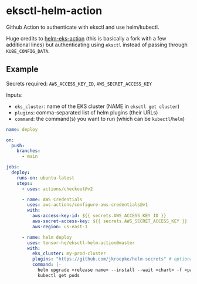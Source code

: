 # eksctl-helm-action

Github Action to authenticate with eksctl and use helm/kubectl.

Huge credits to [helm-eks-action](https://github.com/koslib/helm-eks-action) (this is basically a fork with a few additional lines)
but authenticating using `eksctl` instead of passing through `KUBE_CONFIG_DATA`.

## Example

Secrets required: `AWS_ACCESS_KEY_ID`, `AWS_SECRET_ACCESS_KEY`

Inputs:

- `eks_cluster`: name of the EKS cluster (NAME in `eksctl get cluster`)
- `plugins`: comma-separated list of helm plugins (their URLs)
- `command`: the command(s) you want to run (which can be `kubectl`/`helm`)

```yaml
name: deploy

on:
  push:
    branches:
      - main

jobs:
  deploy:
    runs-on: ubuntu-latest
    steps:
      - uses: actions/checkout@v2

      - name: AWS Credentials
        uses: aws-actions/configure-aws-credentials@v1
        with:
          aws-access-key-id: ${{ secrets.AWS_ACCESS_KEY_ID }}
          aws-secret-access-key: ${{ secrets.AWS_SECRET_ACCESS_KEY }}
          aws-region: us-east-1

      - name: helm deploy
        uses: tensor-hq/eksctl-helm-action@master
        with:
          eks_cluster: my-prod-cluster
          plugins: "https://github.com/jkroepke/helm-secrets" # optional
          command: |-
            helm upgrade <release name> --install --wait <chart> -f <path to values.yaml>
            kubectl get pods
```
